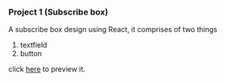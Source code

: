 ### Project 1 (Subscribe box)
A subscribe box design using React, it comprises of two things
1. textfield
2. button

click [here](https://maxwizardth.github.io/ReactProject/React/Day1_Project/subscribe.html) to preview it.
